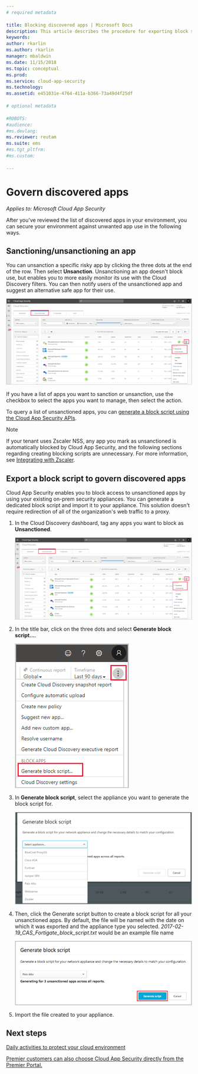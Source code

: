 ```yaml
---
# required metadata

title: Blocking discovered apps | Microsoft Docs
description: This article describes the procedure for exporting block scripts for discovered apps. 
keywords:
author: rkarlin
ms.author: rkarlin
manager: mbaldwin
ms.date: 11/15/2018
ms.topic: conceptual
ms.prod:
ms.service: cloud-app-security
ms.technology:
ms.assetid: e451031e-4764-411a-b366-73a49d4f25df

# optional metadata

#ROBOTS:
#audience:
#ms.devlang:
ms.reviewer: reutam
ms.suite: ems
#ms.tgt_pltfrm:
#ms.custom:

---
```

# Govern discovered apps

*Applies to: Microsoft Cloud App Security*

After you've reviewed the list of discovered apps in your environment, you can secure your environment against unwanted app use in the following ways.


## <a name="BKMK_SanctionApp"></a> Sanctioning/unsanctioning an app 

You can unsanction a specific risky app by clicking the three dots at the end of the row. Then select **Unsanction**. Unsanctioning an app doesn't block use, but enables you to more easily monitor its use with the Cloud Discovery filters. You can then notify users of the unsanctioned app and suggest an alternative safe app for their use.

![Tag as unsanctioned](./media/tag-as-unsanctioned.png)  

If you have a list of apps you want to sanction or unsanction, use the checkbox to select the apps you want to manage, then select the action.

To query a list of unsanctioned apps, you can [generate a block script using the Cloud App Security APIs](https://us.portal.cloudappsecurity.com/api-docs/#generate-block-script).

> [!NOTE]
> If your tenant uses Zscaler NSS, any app you mark as unsanctioned is automatically blocked by Cloud App Security, and the following sections regarding creating blocking scripts are unnecessary. For more information, see [Integrating with Zscaler](zscaler-integration.md).

## Export a block script to govern discovered apps

Cloud App Security enables you to block access to unsanctioned apps by using your existing on-prem security appliances. You can generate a dedicated block script and import it to your appliance. This solution doesn't require redirection of all of the organization's web traffic to a proxy.

1. In the Cloud Discovery dashboard, tag any apps you want to block as **Unsanctioned**.

   ![Tag as unsanctioned](./media/tag-as-unsanctioned.png)  

2. In the title bar, click on the three dots and select **Generate block script...**. 

   ![Generate block script](./media/generate-block-script.png)  

3. In **Generate block script**, select the appliance you want to generate the block script for. 

   ![Generate block script pop-up](./media/generate-block-script-popup.png)  

4. Then, click the Generate script button to create a block script for all your unsanctioned apps. By default, the file will be named with the date on which it was exported and the appliance type you selected. *2017-02-19_CAS_Fortigate_block_script.txt* would be an example file name 

   ![Generate block script button](./media/generate-block-script-button.png)  

5. Import the file created to your appliance.



## Next steps  
[Daily activities to protect your cloud environment](daily-activities-to-protect-your-cloud-environment.md)   

[Premier customers can also choose Cloud App Security directly from the Premier Portal.](https://premier.microsoft.com/)  
  
  